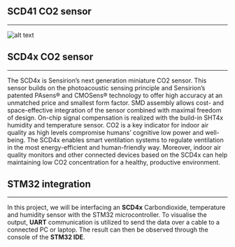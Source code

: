 ## SCD41 CO2 sensor
***

![alt text](https://gitlab.com/make8/scd41_co2-stm32/-/raw/main/images/ezgif-5-6d17baf8e4.gif)

## SCD4x CO2 sensor
***

The SCD4x is Sensirion’s next generation miniature CO2
sensor. This sensor builds on the photoacoustic sensing
principle and Sensirion’s patented PAsens® and
CMOSens® technology to offer high accuracy at an
unmatched price and smallest form factor. SMD assembly
allows cost- and space-effective integration of the sensor
combined with maximal freedom of design. On-chip signal
compensation is realized with the build-in SHT4x humidity
and temperature sensor. CO2 is a key indicator for indoor air quality as high levels
compromise humans’ cognitive low power
and well-being. The SCD4x enables smart ventilation
systems to regulate ventilation in the most energy-efficient
and human-friendly way. Moreover, indoor air quality
monitors and other connected devices based on the
SCD4x can help maintaining low CO2 concentration for a
healthy, productive environment.

## STM32 integration
***

In this project, we will be interfacing an **SCD4x** Carbondioxide, temperature and humidity sensor with the STM32 microcontroller. To visualise the output, **UART** communication is utilized to send the data over a cable to a connected PC or laptop. The result can then be observed through the console of the **STM32 IDE**.



